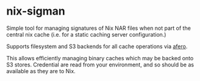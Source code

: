 # nix-sigman

Simple tool for managing signatures of Nix NAR files when not part of the central
nix cache (i.e. for a static caching server configuration.)

Supports filesystem and S3 backends for all cache operations via [afero](github.com/spf13/afero).

This allows efficiently managing binary caches which may be backed onto S3 stores.
Credential are read from your environment, and so should be as available as they are
to Nix.